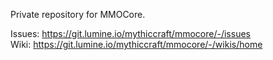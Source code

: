 Private repository for MMOCore.

Issues: https://git.lumine.io/mythiccraft/mmocore/-/issues  
Wiki: https://git.lumine.io/mythiccraft/mmocore/-/wikis/home
